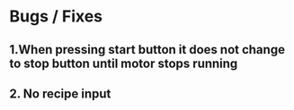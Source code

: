 # Bugs /  Fixes

## 1.When pressing start button it does not change to stop button until motor stops running

## 2. No recipe input


